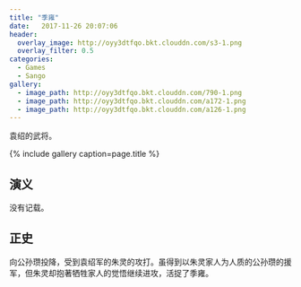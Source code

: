 ```yaml
---
title: "季雍"
date:   2017-11-26 20:07:06
header:
  overlay_image: http://oyy3dtfqo.bkt.clouddn.com/s3-1.png
  overlay_filter: 0.5
categories:
  - Games
  - Sango
gallery:
  - image_path: http://oyy3dtfqo.bkt.clouddn.com/790-1.png
  - image_path: http://oyy3dtfqo.bkt.clouddn.com/a172-1.png
  - image_path: http://oyy3dtfqo.bkt.clouddn.com/a126-1.png
---
```


袁绍的武将。

{% include gallery caption=page.title %}

## 演义

没有记载。

## 正史

向公孙瓒投降，受到袁绍军的朱灵的攻打。虽得到以朱灵家人为人质的公孙瓒的援军，但朱灵却抱著牺牲家人的觉悟继续进攻，活捉了季雍。